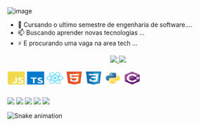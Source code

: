 <img width="900" height="200" alt="image" src="https://github.com/user-attachments/assets/5dbf32e2-ef72-44dc-89e8-e6a3b0b4b5ab" />

- 🔭 Cursando o ultimo semestre de engenharia de software....
- 📫 Buscando aprender novas tecnologias ...
- ⚡ E procurando uma vaga na area tech ...
  
<div align="center">
  <a href="https://github.com/DennisCLacoski">
    <img height="140em" src="https://github-readme-stats.vercel.app/api?username=DennisCLascoski&count_private=true&include_all_commits=true&show_icons=true&theme=dark&hide_border=false&show_owner=true"/>
    <img height="140em" src="https://github-readme-stats.vercel.app/api/top-langs/?username=DennisCLascoski&theme=dark&hide_border=false&&layout=compact"/>
  </a>
</div>

</div>

<div style="display: inline_block"><br>
  <img align="center" alt="Rafa-Js" height="30" width="40" src="https://raw.githubusercontent.com/devicons/devicon/master/icons/javascript/javascript-plain.svg">
  <img align="center" alt="Rafa-Ts" height="30" width="40" src="https://raw.githubusercontent.com/devicons/devicon/master/icons/typescript/typescript-plain.svg">
  <img align="center" alt="Rafa-React" height="30" width="40" src="https://raw.githubusercontent.com/devicons/devicon/master/icons/react/react-original.svg">
  <img align="center" alt="Rafa-HTML" height="30" width="40" src="https://raw.githubusercontent.com/devicons/devicon/master/icons/html5/html5-original.svg">
  <img align="center" alt="Rafa-CSS" height="30" width="40" src="https://raw.githubusercontent.com/devicons/devicon/master/icons/css3/css3-original.svg">
  <img align="center" alt="Rafa-Python" height="30" width="40" src="https://raw.githubusercontent.com/devicons/devicon/master/icons/python/python-original.svg">
  <img align="center" alt="Rafa-Csharp" height="30" width="40" src="https://raw.githubusercontent.com/devicons/devicon/master/icons/csharp/csharp-original.svg">
</div>
  
  ##
 
<div> 


  <a href="https://instagram.com/DennisLascoski" target="_blank"><img src="https://img.shields.io/badge/-Instagram-%23E4405F?style=for-the-badge&logo=instagram&logoColor=white" target="_blank"></a>
 	<a href="https://www.twitch.tv/KanyLokoBR" target="_blank"><img src="https://img.shields.io/badge/Twitch-9146FF?style=for-the-badge&logo=twitch&logoColor=white" target="_blank"></a>
 <a href="https://discord.gg/kanylokobr" target="_blank"><img src="https://img.shields.io/badge/Discord-7289DA?style=for-the-badge&logo=discord&logoColor=white" target="_blank"></a> 
  <a href = "mailto:contatoaikatakashy@gmail.com"><img src="https://img.shields.io/badge/-Gmail-%23333?style=for-the-badge&logo=gmail&logoColor=white" target="_blank"></a>
  <a href="https://www.linkedin.com/in/dennis-couto-lascoski-a1772616a" target="_blank"><img src="https://img.shields.io/badge/-LinkedIn-%230077B5?style=for-the-badge&logo=linkedin&logoColor=white" target="_blank"></a> 
  
</div>

![Snake animation](https://github.com/danielbped/danielbped/blob/output/github-contribution-grid-snake.svg)
